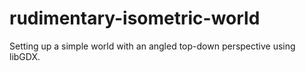 # rudimentary-isometric-world
Setting up a simple world with an angled top-down perspective using libGDX.

